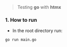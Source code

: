 > Testing **go** with **htmx** 

### 1. How to run
- In the root directory run:
```bash
go run main.go
```
